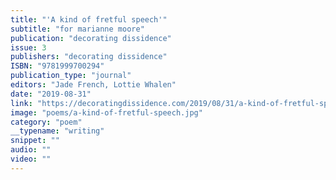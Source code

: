 ```yaml
---
title: "'A kind of fretful speech'"
subtitle: "for marianne moore"
publication: "decorating dissidence"
issue: 3
publishers: "decorating dissidence"
ISBN: "9781999700294"
publication_type: "journal"
editors: "Jade French, Lottie Whalen"
date: "2019-08-31"
link: "https://decoratingdissidence.com/2019/08/31/a-kind-of-fretful-speech/"
image: "poems/a-kind-of-fretful-speech.jpg"
category: "poem"
__typename: "writing"
snippet: ""
audio: ""
video: ""
---
```

